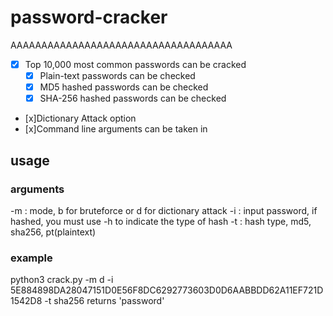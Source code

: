 # password-cracker
AAAAAAAAAAAAAAAAAAAAAAAAAAAAAAAAAAAA


 - [x] Top 10,000 most common passwords can be cracked 
    - [x] Plain-text passwords can be checked 
    - [x] MD5 hashed passwords can be checked 
    - [x] SHA-256 hashed passwords can be checked 
 - [x]Dictionary Attack option 
 - [x]Command line arguments can be taken in


## usage

### arguments
-m : mode, b for bruteforce or d for dictionary attack
-i : input password, if hashed, you must use -h to indicate the type of hash
-t : hash type, md5, sha256, pt(plaintext)


### example
python3 crack.py -m d -i 5E884898DA28047151D0E56F8DC6292773603D0D6AABBDD62A11EF721D1542D8 -t sha256
returns 'password'
